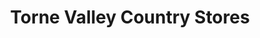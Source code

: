 ---
title: "Torne Valley Country Stores"
url: /doncaster/torne-valley-country-stores/
shop: Baumarkt
---
